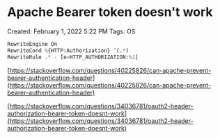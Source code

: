 # Apache Bearer token doesn't work

Created: February 1, 2022 5:22 PM
Tags: OS

```python
RewriteEngine On 
RewriteCond %{HTTP:Authorization} ^(.*) 
RewriteRule .* - [e=HTTP_AUTHORIZATION:%1]
```

[https://stackoverflow.com/questions/40225826/can-apache-prevent-bearer-authentication-header](https://stackoverflow.com/questions/40225826/can-apache-prevent-bearer-authentication-header)

[https://stackoverflow.com/questions/34036781/oauth2-header-authorization-bearer-token-doesnt-work](https://stackoverflow.com/questions/34036781/oauth2-header-authorization-bearer-token-doesnt-work)